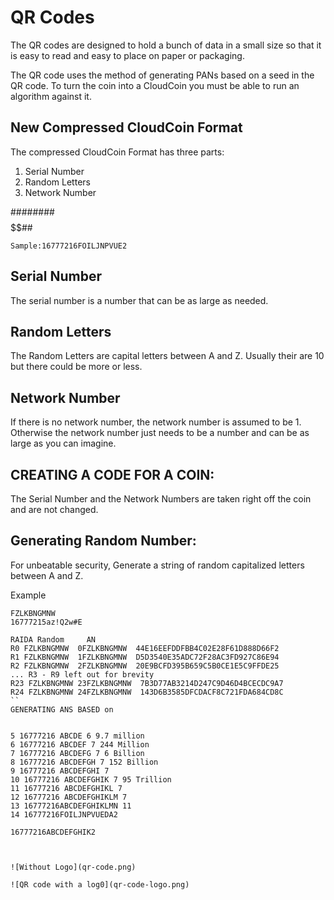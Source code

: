 # QR Codes

The QR codes are designed to hold a bunch of data in a small size so that it is easy to read and easy to place on paper or packaging. 

The QR code uses the method of generating PANs based on a seed in the QR code. To turn the coin into a CloudCoin you must be able to run an algorithm against it. 

## New Compressed CloudCoin Format

The compressed CloudCoin Format has three parts:
1. Serial Number
2. Random Letters
3. Network Number

########$$$$$$$$$$##
```
Sample:16777216FOILJNPVUE2
```
## Serial Number
The serial number is a number that can be as large as needed. 

## Random Letters
The Random Letters are capital letters between A and Z. Usually their are 10 but there could be more or less. 

## Network Number
If there is no network number, the network number is assumed to be 1. Otherwise the network number just needs to be a number and can be as large as you can imagine. 

## CREATING A CODE FOR A COIN:
The Serial Number and the Network Numbers are taken right off the coin and are not changed. 

## Generating Random Number:
For unbeatable security, Generate a string of random capitalized letters between A and Z. 

Example
```
FZLKBNGMNW
16777215az!Q2w#E

RAIDA Random     AN
R0 FZLKBNGMNW  0FZLKBNGMNW  44E16EEFDDFBB4C02E28F61D888D66F2
R1 FZLKBNGMNW  1FZLKBNGMNW  D5D3540E35ADC72F28AC3FD927C86E94
R2 FZLKBNGMNW  2FZLKBNGMNW  20E9BCFD395B659C5B0CE1E5C9FFDE25
... R3 - R9 left out for brevity
R23 FZLKBNGMNW 23FZLKBNGMNW  7B3D77AB3214D247C9D46D4BCECDC9A7
R24 FZLKBNGMNW 24FZLKBNGMNW  143D6B3585DFCDACF8C721FDA684CD8C
``
GENERATING ANS BASED on 


5 16777216 ABCDE 6 9.7 million
6 16777216 ABCDEF 7 244 Million
7 16777216 ABCDEFG 7 6 Billion
8 16777216 ABCDEFGH 7 152 Billion
9 16777216 ABCDEFGHI 7
10 16777216 ABCDEFGHIK 7 95 Trillion
11 16777216 ABCDEFGHIKL 7
12 16777216 ABCDEFGHIKLM 7
13 16777216ABCDEFGHIKLMN 11
14 16777216FOILJNPVUEDA2

16777216ABCDEFGHIK2



![Without Logo](qr-code.png)

![QR code with a log0](qr-code-logo.png)
